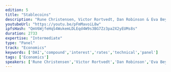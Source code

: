 ```yaml
---
edition: 5
title: "Stablecoins"
description: "Rune Christensen, Victor Rortvedt, Dan Robinson & Eva Beylin participate in a panel on Stablecoins."
youtubeUrl: "https://youtu.be/pFmMavoiL8w"
ipfsHash: "QmV6WjfeHqS4WukemLDLEqd4W9s3BG7Zz3pa2X2yEUMs8s"
duration: 2733
expertise: "Intermediate"
type: "Panel"
track: "Economics"
keywords: ['DAI','compound','interest','rates','technical','panel']
tags: ['Economics']
speakers: ['Rune Christensen','Victor Rortvedt','Dan Robinson','Eva Beylin']
---
```

